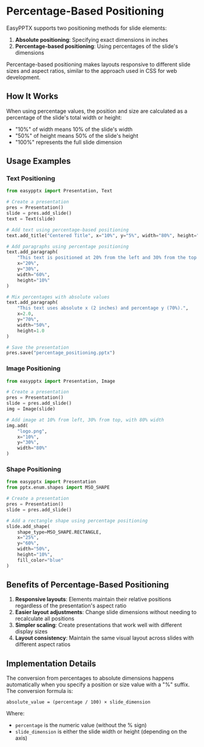 # Percentage-Based Positioning

EasyPPTX supports two positioning methods for slide elements:

1. **Absolute positioning**: Specifying exact dimensions in inches
2. **Percentage-based positioning**: Using percentages of the slide's dimensions

Percentage-based positioning makes layouts responsive to different slide sizes and aspect ratios, similar to the approach used in CSS for web development.

## How It Works

When using percentage values, the position and size are calculated as a percentage of the slide's total width or height:

- "10%" of width means 10% of the slide's width
- "50%" of height means 50% of the slide's height
- "100%" represents the full slide dimension

## Usage Examples

### Text Positioning

```python
from easypptx import Presentation, Text

# Create a presentation
pres = Presentation()
slide = pres.add_slide()
text = Text(slide)

# Add text using percentage-based positioning
text.add_title("Centered Title", x="10%", y="5%", width="80%", height="15%")

# Add paragraphs using percentage positioning
text.add_paragraph(
    "This text is positioned at 20% from the left and 30% from the top.",
    x="20%",
    y="30%",
    width="60%",
    height="10%"
)

# Mix percentages with absolute values
text.add_paragraph(
    "This text uses absolute x (2 inches) and percentage y (70%).",
    x=2.0,
    y="70%",
    width="50%",
    height=1.0
)

# Save the presentation
pres.save("percentage_positioning.pptx")
```

### Image Positioning

```python
from easypptx import Presentation, Image

# Create a presentation
pres = Presentation()
slide = pres.add_slide()
img = Image(slide)

# Add image at 10% from left, 30% from top, with 80% width
img.add(
    "logo.png",
    x="10%",
    y="30%",
    width="80%"
)
```

### Shape Positioning

```python
from easypptx import Presentation
from pptx.enum.shapes import MSO_SHAPE

# Create a presentation
pres = Presentation()
slide = pres.add_slide()

# Add a rectangle shape using percentage positioning
slide.add_shape(
    shape_type=MSO_SHAPE.RECTANGLE,
    x="25%",
    y="60%",
    width="50%",
    height="10%",
    fill_color="blue"
)
```

## Benefits of Percentage-Based Positioning

1. **Responsive layouts**: Elements maintain their relative positions regardless of the presentation's aspect ratio
2. **Easier layout adjustments**: Change slide dimensions without needing to recalculate all positions
3. **Simpler scaling**: Create presentations that work well with different display sizes
4. **Layout consistency**: Maintain the same visual layout across slides with different aspect ratios

## Implementation Details

The conversion from percentages to absolute dimensions happens automatically when you specify a position or size value with a "%" suffix. The conversion formula is:

```
absolute_value = (percentage / 100) × slide_dimension
```

Where:
- `percentage` is the numeric value (without the % sign)
- `slide_dimension` is either the slide width or height (depending on the axis)
